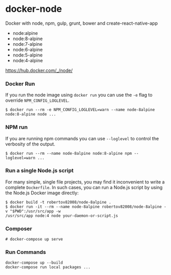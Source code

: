 # docker-node
Docker with node, npm, gulp, grunt, bower and create-react-native-app

* node:alpine
* node:8-alpine
* node:7-alpine
* node:6-alpine
* node:5-alpine
* node:4-alpine

https://hub.docker.com/_/node/


### Docker Run

If you run the node image using `docker run` you can use the `-e` flag to
override `NPM_CONFIG_LOGLEVEL`.

```
$ docker run --rm -e NPM_CONFIG_LOGLEVEL=warn --name node-8alpine node:8-alpine node ...
```

### NPM run

If you are running npm commands you can use `--loglevel` to control the
verbosity of the output.

```
$ docker run --rm --name node-8alpine node:8-alpine npm --loglevel=warn ...
```

### Run a single Node.js script

For many simple, single file projects, you may find it inconvenient to write a
complete `Dockerfile`. In such cases, you can run a Node.js script by using the
Node.js Docker image directly:

```console
$ docker build -t robertov82008/node-8alpine .
$ docker run -it --rm --name node-8alpine robertov82008/node-8alpine -v "$PWD":/usr/src/app -w
/usr/src/app node:4 node your-daemon-or-script.js
```

### Composer 

```
# docker-compose up serve
```


### Run Commands 

```
docker-compose up --build
docker-compose run local packages ... 
```


